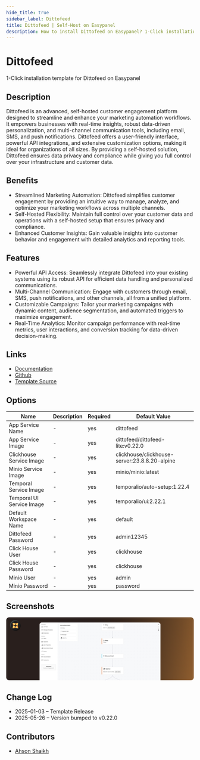 ```yaml
---
hide_title: true
sidebar_label: Dittofeed
title: Dittofeed | Self-Host on Easypanel
description: How to install Dittofeed on Easypanel? 1-Click installation template for Dittofeed on Easypanel
---
```


<!-- generated -->

# Dittofeed

1-Click installation template for Dittofeed on Easypanel

## Description

Dittofeed is an advanced, self-hosted customer engagement platform designed to streamline and enhance your marketing automation workflows. It empowers businesses with real-time insights, robust data-driven personalization, and multi-channel communication tools, including email, SMS, and push notifications. Dittofeed offers a user-friendly interface, powerful API integrations, and extensive customization options, making it ideal for organizations of all sizes. By providing a self-hosted solution, Dittofeed ensures data privacy and compliance while giving you full control over your infrastructure and customer data.

## Benefits

- Streamlined Marketing Automation: Dittofeed simplifies customer engagement by providing an intuitive way to manage, analyze, and optimize your marketing workflows across multiple channels.
- Self-Hosted Flexibility: Maintain full control over your customer data and operations with a self-hosted setup that ensures privacy and compliance.
- Enhanced Customer Insights: Gain valuable insights into customer behavior and engagement with detailed analytics and reporting tools.

## Features

- Powerful API Access: Seamlessly integrate Dittofeed into your existing systems using its robust API for efficient data handling and personalized communications.
- Multi-Channel Communication: Engage with customers through email, SMS, push notifications, and other channels, all from a unified platform.
- Customizable Campaigns: Tailor your marketing campaigns with dynamic content, audience segmentation, and automated triggers to maximize engagement.
- Real-Time Analytics: Monitor campaign performance with real-time metrics, user interactions, and conversion tracking for data-driven decision-making.

## Links

- [Documentation](https://docs.dittofeed.com/introduction)
- [Github](https://github.com/dittofeed/dittofeed)
- [Template Source](https://github.com/easypanel-io/templates/tree/main/templates/dittofeed)

## Options

Name | Description | Required | Default Value
-|-|-|-
App Service Name | - | yes | dittofeed
App Service Image | - | yes | dittofeed/dittofeed-lite:v0.22.0
Clickhouse Service Image | - | yes | clickhouse/clickhouse-server:23.8.8.20-alpine
Minio Service Image | - | yes | minio/minio:latest
Temporal Service Image | - | yes | temporalio/auto-setup:1.22.4
Temporal UI Service Image | - | yes | temporalio/ui:2.22.1
Default Workspace Name | - | yes | default
Dittofeed Password | - | yes | admin12345
Click House User | - | yes | clickhouse
Click House Password | - | yes | clickhouse
Minio User | - | yes | admin
Minio Password | - | yes | password

## Screenshots

![Dittofeed Screenshot](./assets/screenshot.png)

## Change Log

- 2025-01-03 – Template Release
- 2025-05-26 – Version bumped to v0.22.0

## Contributors

- [Ahson Shaikh](https://github.com/Ahson-Shaikh)

